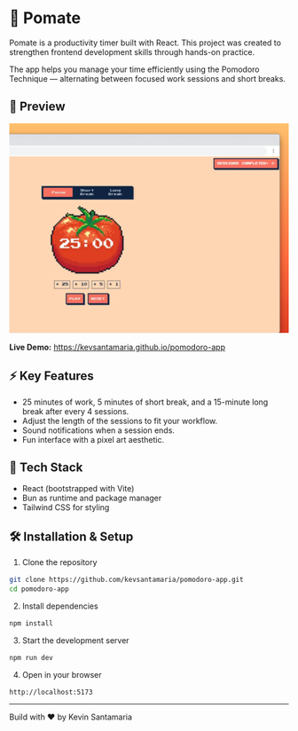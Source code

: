 # 🍅 Pomate

Pomate is a productivity timer built with React. This project was created to strengthen frontend development skills through hands-on practice.

The app helps you manage your time efficiently using the Pomodoro Technique — alternating between focused work sessions and short breaks.

## 📸 Preview

![Pomate Preview](./public/pomate-screenshot.webp)

**Live Demo:** 
https://kevsantamaria.github.io/pomodoro-app

## ⚡ Key Features

- 25 minutes of work, 5 minutes of short break, and a 15-minute long break after every 4 sessions.
- Adjust the length of the sessions to fit your workflow.
- Sound notifications when a session ends.
- Fun interface with a pixel art aesthetic.

## 🧩 Tech Stack

- React (bootstrapped with Vite)
- Bun as runtime and package manager
- Tailwind CSS for styling

## 🛠️ Installation & Setup

1. Clone the repository

```bash
git clone https://github.com/kevsantamaria/pomodoro-app.git
cd pomodoro-app
```

2. Install dependencies

```bash
npm install
```

3. Start the development server

```bash
npm run dev
```
4. Open in your browser

```
http://localhost:5173
```

---

Build with ❤️ by Kevin Santamaria